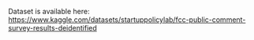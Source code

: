 Dataset is available here: https://www.kaggle.com/datasets/startuppolicylab/fcc-public-comment-survey-results-deidentified
